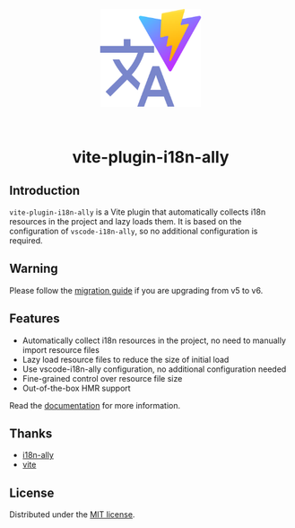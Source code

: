 <p align="center">
  <img width="180" src="./assets/logo.svg" alt="i18n logo" />
</p>
<br/>

<h1 align="center">vite-plugin-i18n-ally</h1>

## Introduction

`vite-plugin-i18n-ally` is a Vite plugin that automatically collects i18n resources in the project and lazy loads them. It is based on the configuration of `vscode-i18n-ally`, so no additional configuration is required.

## Warning

Please follow the [migration guide](https://hemengke1997.github.io/vite-plugin-i18n-ally/migration/v6) if you are upgrading from v5 to v6.

## Features

- Automatically collect i18n resources in the project, no need to manually import resource files
- Lazy load resource files to reduce the size of initial load
- Use vscode-i18n-ally configuration, no additional configuration needed
- Fine-grained control over resource file size
- Out-of-the-box HMR support

Read the [documentation](https://hemengke1997.github.io/vite-plugin-i18n-ally/) for more information.

## Thanks

- [i18n-ally](https://github.com/lokalise/i18n-ally)
- [vite](https://github.com/vitejs/vite)

## License

Distributed under the [MIT license](/LICENSE.md).

